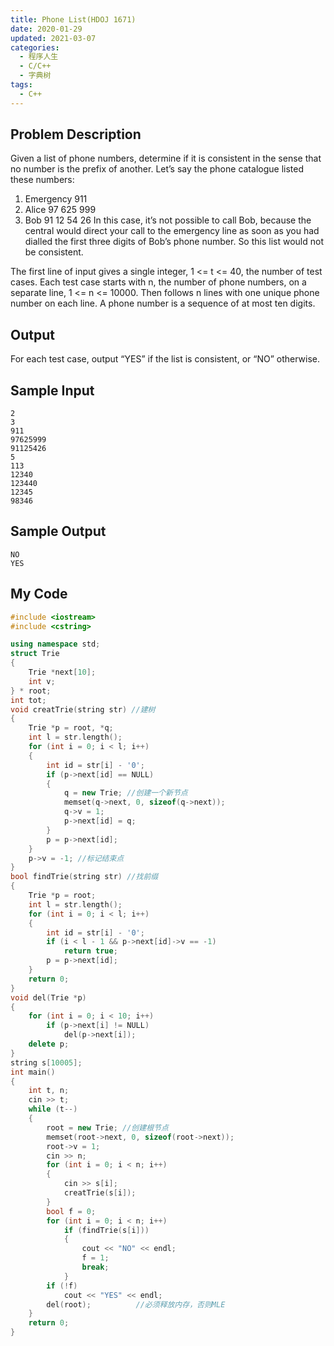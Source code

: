 ```yaml
---
title: Phone List(HDOJ 1671)
date: 2020-01-29
updated: 2021-03-07
categories:
  - 程序人生
  - C/C++
  - 字典树
tags:
  - C++
---
```


## Problem Description 

Given a list of phone numbers, determine if it is consistent in the sense that no number is the prefix of another. Let’s say the phone catalogue listed these numbers:

1. Emergency 911
2. Alice 97 625 999
3. Bob 91 12 54 26
   In this case, it’s not possible to call Bob, because the central would direct your call to the emergency line as soon as you had dialled the first three digits of Bob’s phone number. So this list would not be consistent.

The first line of input gives a single integer, 1 <= t <= 40, the number of test cases. Each test case starts with n, the number of phone numbers, on a separate line, 1 <= n <= 10000. Then follows n lines with one unique phone number on each line. A phone number is a sequence of at most ten digits.


## Output 

For each test case, output “YES” if the list is consistent, or “NO” otherwise.

## Sample Input 

```
2
3
911
97625999
91125426
5
113
12340
123440
12345
98346
```

## Sample Output 

```
NO
YES
```

## My Code

```cpp
#include <iostream>
#include <cstring>

using namespace std;
struct Trie
{
    Trie *next[10];
    int v;
} * root;
int tot;
void creatTrie(string str) //建树
{
    Trie *p = root, *q;
    int l = str.length();
    for (int i = 0; i < l; i++)
    {
        int id = str[i] - '0';
        if (p->next[id] == NULL)
        {
            q = new Trie; //创建一个新节点
            memset(q->next, 0, sizeof(q->next));
            q->v = 1;
            p->next[id] = q;
        }
        p = p->next[id];
    }
    p->v = -1; //标记结束点
}
bool findTrie(string str) //找前缀
{
    Trie *p = root;
    int l = str.length();
    for (int i = 0; i < l; i++)
    {
        int id = str[i] - '0';
        if (i < l - 1 && p->next[id]->v == -1)
            return true;
        p = p->next[id];
    }
    return 0;
}
void del(Trie *p)
{
    for (int i = 0; i < 10; i++)
        if (p->next[i] != NULL)
            del(p->next[i]);
    delete p;
}
string s[10005];
int main()
{
    int t, n;
    cin >> t;
    while (t--)
    {
        root = new Trie; //创建根节点
        memset(root->next, 0, sizeof(root->next));
        root->v = 1;
        cin >> n;
        for (int i = 0; i < n; i++)
        {
            cin >> s[i];
            creatTrie(s[i]);
        }
        bool f = 0;
        for (int i = 0; i < n; i++)
            if (findTrie(s[i]))
            {
                cout << "NO" << endl;
                f = 1;
                break;
            }
        if (!f)
            cout << "YES" << endl;
        del(root);          //必须释放内存，否则MLE
    }
    return 0;
}
```
